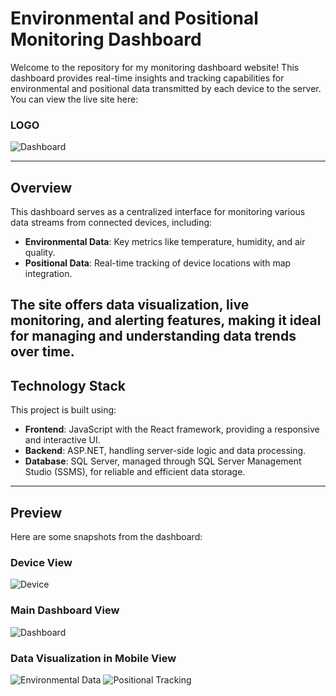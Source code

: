 
# Environmental and Positional Monitoring Dashboard

Welcome to the repository for my monitoring dashboard website! This dashboard provides real-time insights and tracking capabilities for environmental and positional data transmitted by each device to the server. You can view the live site here:
### LOGO
![Dashboard](./image.png)


---

## Overview

This dashboard serves as a centralized interface for monitoring various data streams from connected devices, including:

- **Environmental Data**: Key metrics like temperature, humidity, and air quality.
- **Positional Data**: Real-time tracking of device locations with map integration.

The site offers data visualization, live monitoring, and alerting features, making it ideal for managing and understanding data trends over time.
---

## Technology Stack

This project is built using:

- **Frontend**: JavaScript with the React framework, providing a responsive and interactive UI.
- **Backend**: ASP.NET, handling server-side logic and data processing.
- **Database**: SQL Server, managed through SQL Server Management Studio (SSMS), for reliable and efficient data storage.
---

## Preview

Here are some snapshots from the dashboard:
### Device View
![Device](./device.jpg)

### Main Dashboard View
![Dashboard](./dashboard-pc.png)

### Data Visualization in Mobile View
![Environmental Data](./figure-mobile.jpg)
![Positional Tracking](./location-mobile.jpg)




